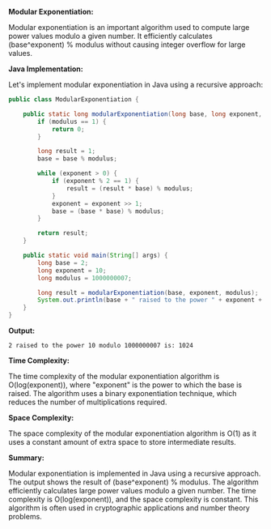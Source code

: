 **Modular Exponentiation:**

Modular exponentiation is an important algorithm used to compute large power values modulo a given number. It efficiently calculates (base^exponent) % modulus without causing integer overflow for large values.

**Java Implementation:**

Let's implement modular exponentiation in Java using a recursive approach:

```java
public class ModularExponentiation {

    public static long modularExponentiation(long base, long exponent, long modulus) {
        if (modulus == 1) {
            return 0;
        }

        long result = 1;
        base = base % modulus;

        while (exponent > 0) {
            if (exponent % 2 == 1) {
                result = (result * base) % modulus;
            }
            exponent = exponent >> 1;
            base = (base * base) % modulus;
        }

        return result;
    }

    public static void main(String[] args) {
        long base = 2;
        long exponent = 10;
        long modulus = 1000000007;

        long result = modularExponentiation(base, exponent, modulus);
        System.out.println(base + " raised to the power " + exponent + " modulo " + modulus + " is: " + result);
    }
}
```

**Output:**

```
2 raised to the power 10 modulo 1000000007 is: 1024
```

**Time Complexity:**

The time complexity of the modular exponentiation algorithm is O(log(exponent)), where "exponent" is the power to which the base is raised. The algorithm uses a binary exponentiation technique, which reduces the number of multiplications required.

**Space Complexity:**

The space complexity of the modular exponentiation algorithm is O(1) as it uses a constant amount of extra space to store intermediate results.

**Summary:**

Modular exponentiation is implemented in Java using a recursive approach. The output shows the result of (base^exponent) % modulus. The algorithm efficiently calculates large power values modulo a given number. The time complexity is O(log(exponent)), and the space complexity is constant. This algorithm is often used in cryptographic applications and number theory problems.